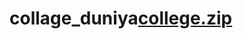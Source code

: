 # collage_duniya[college.zip](https://github.com/Aashish63076/collage_duniya/files/8579834/college.zip)

